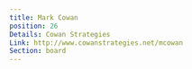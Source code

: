 ```yaml
---
title: Mark Cowan
position: 26
Details: Cowan Strategies
Link: http://www.cowanstrategies.net/mcowan
Section: board
---
```


